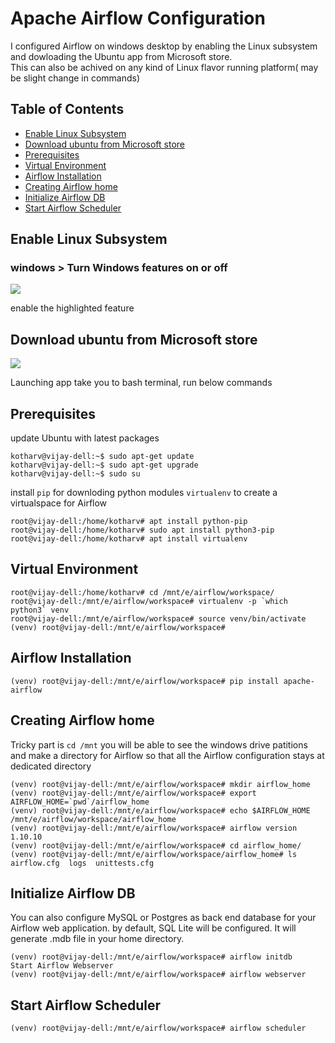 # Apache Airflow Configuration

I configured Airflow on windows desktop by enabling the Linux subsystem and dowloading the Ubuntu app from Microsoft store.  
This can also be achived on any kind of Linux flavor running platform( may be slight change in commands)
## Table of Contents

  - [Enable Linux Subsystem](#Enable-Linux-Subsystem)
  - [Download ubuntu from Microsoft store](#Download-ubuntu-from-Microsoft-store)
  - [Prerequisites](#Prerequisites)
  - [Virtual Environment](#Virtual-Environment)
  - [Airflow Installation](#Airflow-Installation)
  - [Creating Airflow home](#Creating-Airflow-home)
  - [Initialize Airflow DB](#Initialize-Airflow-DB)
  - [Start Airflow Scheduler](#Start-Airflow-Scheduler)
  
## Enable Linux Subsystem
### windows > Turn Windows features on or off

![](https://github.com/vijaykothareddy/Data-Engineering/blob/master/Contents/win_feature.PNG)

enable the highlighted feature


## Download ubuntu from Microsoft store

![](https://github.com/vijaykothareddy/Data-Engineering/blob/master/Contents/ubuntu.PNG)

Launching app take you to bash terminal, run below commands


## Prerequisites

update Ubuntu with latest packages

```console
kotharv@vijay-dell:~$ sudo apt-get update
kotharv@vijay-dell:~$ sudo apt-get upgrade
kotharv@vijay-dell:~$ sudo su
```
install `pip` for downloding python modules
`virtualenv` to create a virtualspace for Airflow 

```console
root@vijay-dell:/home/kotharv# apt install python-pip
root@vijay-dell:/home/kotharv# sudo apt install python3-pip
root@vijay-dell:/home/kotharv# apt install virtualenv
```
## Virtual Environment
```console
root@vijay-dell:/home/kotharv# cd /mnt/e/airflow/workspace/
root@vijay-dell:/mnt/e/airflow/workspace# virtualenv -p `which python3` venv
root@vijay-dell:/mnt/e/airflow/workspace# source venv/bin/activate
(venv) root@vijay-dell:/mnt/e/airflow/workspace# 
```

## Airflow Installation
```console
(venv) root@vijay-dell:/mnt/e/airflow/workspace# pip install apache-airflow
```
## Creating Airflow home

Tricky part is ` cd /mnt ` you will be able to see the windows drive patitions and make a directory for Airflow
so that all the Airflow configuration stays at dedicated directory

```console
(venv) root@vijay-dell:/mnt/e/airflow/workspace# mkdir airflow_home
(venv) root@vijay-dell:/mnt/e/airflow/workspace# export AIRFLOW_HOME=`pwd`/airflow_home
(venv) root@vijay-dell:/mnt/e/airflow/workspace# echo $AIRFLOW_HOME
/mnt/e/airflow/workspace/airflow_home
(venv) root@vijay-dell:/mnt/e/airflow/workspace# airflow version
1.10.10
(venv) root@vijay-dell:/mnt/e/airflow/workspace# cd airflow_home/
(venv) root@vijay-dell:/mnt/e/airflow/workspace/airflow_home# ls
airflow.cfg  logs  unittests.cfg
```
## Initialize Airflow DB

You can also configure MySQL or Postgres as back end database for your Airflow web application.
by default, SQL Lite will be configured.  It will generate .mdb file in your home directory.
```console
(venv) root@vijay-dell:/mnt/e/airflow/workspace# airflow initdb
Start Airflow Webserver
(venv) root@vijay-dell:/mnt/e/airflow/workspace# airflow webserver
```
## Start Airflow Scheduler
```console
(venv) root@vijay-dell:/mnt/e/airflow/workspace# airflow scheduler
```

